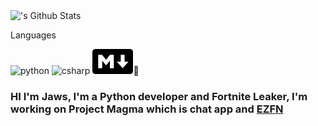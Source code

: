 <img align="" alt="'s Github Stats" src="https://github-readme-stats.codestackr.vercel.app/api?username=Jawschamp&theme=dracula&show_icons=true" />

Languages

<img src="https://devicons.github.io/devicon/devicon.git/icons/python/python-original.svg" alt="python" width="40" height="40"/>

<img src="https://raw.githubusercontent.com/abranhe/programming-languages-logos/30a0ecf99188be99a3c75a00efb5be61eca9c382/src/csharp/csharp.svg" alt="csharp" height="40"/>
<img src="https://github.com/dcurtis/markdown-mark/blob/master/svg/markdown-mark-solid.svg" alt="markdown" height="40"/>🤣

### HI I'm Jaws, I'm a Python developer and Fortnite Leaker, I'm working on Project Magma which is chat app and [EZFN](https://ezfn.net)
